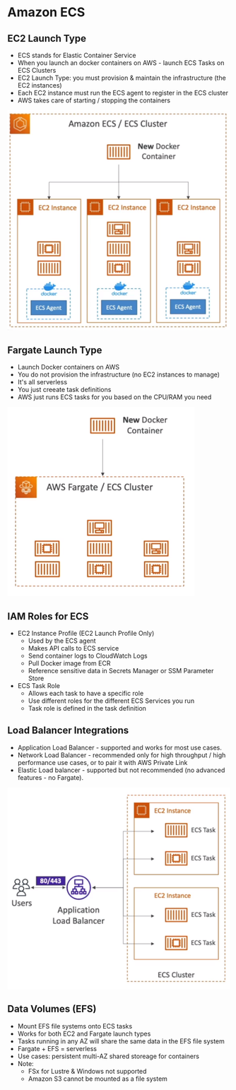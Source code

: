 # Amazon ECS

## EC2 Launch Type

- ECS stands for Elastic Container Service
- When you launch an docker containers on AWS - launch ECS Tasks on ECS Clusters
- EC2 Launch Type: you must provision & maintain the infrastructure (the EC2 instances)
- Each EC2 instance must run the ECS agent to register in the ECS cluster
- AWS takes care of starting / stopping the containers

![](img/2022-04-20-08-44-59.png)

## Fargate Launch Type

- Launch Docker containers on AWS
- You do not provision the infrastructure (no EC2 instances to manage)
- It's all serverless
- You just creeate task definitions
- AWS just runs ECS tasks for you based on the CPU/RAM you need

![](img/2022-04-20-08-46-50.png)

## IAM Roles for ECS

- EC2 Instance Profile (EC2 Launch Profile Only)
    - Used by the ECS agent
    - Makes API calls to ECS service
    - Send container logs to CloudWatch Logs
    - Pull Docker image from ECR
    - Reference sensitive data in Secrets Manager or SSM Parameter Store
- ECS Task Role
    - Allows each task to have a specific role
    - Use different roles for the different ECS Services you run
    - Task role is defined in the task definition

## Load Balancer Integrations

- Application Load Balancer - supported and works for most use cases.
- Network Load Balancer - recommended only for high throughput / high performance use cases, or to pair it with AWS Private Link
- Elastic Load balancer - supported but not recommended (no advanced features - no Fargate).

![](img/2022-04-20-08-50-12.png)

## Data Volumes (EFS)

- Mount EFS file systems onto ECS tasks
- Works for both EC2 and Fargate launch types
- Tasks running in any AZ will share the same data in the EFS file system
- Fargate + EFS = serverless
- Use cases: persistent multi-AZ shared storeage for containers
- Note:
    - FSx for Lustre & Windows not supported
    - Amazon S3 cannot be mounted as a file system
